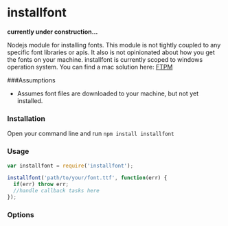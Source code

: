installfont
===========

**currently under construction...**

Nodejs module for installing fonts. 
This module is not tightly coupled to any specific font libraries or apis. 
It also is not opinionated about how you get the fonts on your machine.
installfont is currently scoped to windows operation system. 
You can find a mac solution here: [FTPM](http://heldr.github.io/ftpm/)

###Assumptions

* Assumes font files are downloaded to your machine, but not yet installed.

### Installation

Open your command line and run `npm install installfont` 

### Usage
```javascript
var installfont = require('installfont');

installfont('path/to/your/font.ttf', function(err) {
  if(err) throw err;
  //handle callback tasks here
});


```

### Options

